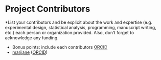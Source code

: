 # Project Contributors
*List your contributors and be explicit about the work and expertise (e.g. experimental design, statistical analysis, programming, manuscript writing, etc.) each person or organization provided.  Also, don't forget to acknowledge any funding.

- Bonus points:  include each contributors [ORCID](https://orcid.org/)
- [marijane](https://github.com/marijane) 
([ORCID](https://orcid.org/0000-0001-5059-4132))